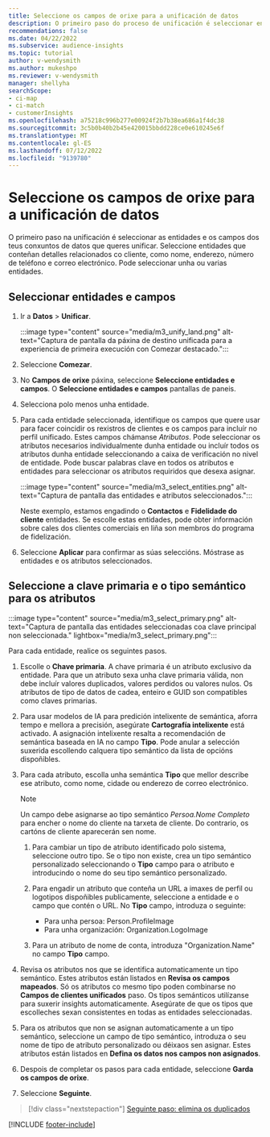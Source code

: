 ```yaml
---
title: Seleccione os campos de orixe para a unificación de datos
description: O primeiro paso do proceso de unificación é seleccionar entidades, atributos, claves primarias e tipos semánticos para asignar datos ao perfil unificado do cliente.
recommendations: false
ms.date: 04/22/2022
ms.subservice: audience-insights
ms.topic: tutorial
author: v-wendysmith
ms.author: mukeshpo
ms.reviewer: v-wendysmith
manager: shellyha
searchScope:
- ci-map
- ci-match
- customerInsights
ms.openlocfilehash: a75218c996b277e00924f2b7b38ea686a1f4dc38
ms.sourcegitcommit: 3c5b0b40b2b45e420015bbdd228ce0e610245e6f
ms.translationtype: MT
ms.contentlocale: gl-ES
ms.lasthandoff: 07/12/2022
ms.locfileid: "9139780"
---
```

# <a name="select-source-fields-for-data-unification"></a>Seleccione os campos de orixe para a unificación de datos

O primeiro paso na unificación é seleccionar as entidades e os campos dos teus conxuntos de datos que queres unificar. Seleccione entidades que conteñan detalles relacionados co cliente, como nome, enderezo, número de teléfono e correo electrónico. Pode seleccionar unha ou varias entidades.

## <a name="select-entities-and-fields"></a>Seleccionar entidades e campos

1. Ir a **Datos** > **Unificar**.

   :::image type="content" source="media/m3_unify_land.png" alt-text="Captura de pantalla da páxina de destino unificada para a experiencia de primeira execución con Comezar destacado.":::

1. Seleccione **Comezar**.

1. No **Campos de orixe** páxina, seleccione **Seleccione entidades e campos**. O **Seleccione entidades e campos** pantallas de paneis.

1. Selecciona polo menos unha entidade.

1. Para cada entidade seleccionada, identifique os campos que quere usar para facer coincidir os rexistros de clientes e os campos para incluír no perfil unificado. Estes campos chámanse *Atributos*. Pode seleccionar os atributos necesarios individualmente dunha entidade ou incluír todos os atributos dunha entidade seleccionando a caixa de verificación no nivel de entidade. Pode buscar palabras clave en todos os atributos e entidades para seleccionar os atributos requiridos que desexa asignar.

   :::image type="content" source="media/m3_select_entities.png" alt-text="Captura de pantalla das entidades e atributos seleccionados.":::

   Neste exemplo, estamos engadindo o **Contactos** e **Fidelidade do cliente** entidades. Se escolle estas entidades, pode obter información sobre cales dos clientes comerciais en liña son membros do programa de fidelización.

1. Seleccione **Aplicar** para confirmar as súas seleccións. Móstrase as entidades e os atributos seleccionados.

## <a name="select-primary-key-and-semantic-type-for-attributes"></a>Seleccione a clave primaria e o tipo semántico para os atributos

   :::image type="content" source="media/m3_select_primary.png" alt-text="Captura de pantalla das entidades seleccionadas coa clave principal non seleccionada." lightbox="media/m3_select_primary.png":::

Para cada entidade, realice os seguintes pasos.

1. Escolle o **Chave primaria**. A chave primaria é un atributo exclusivo da entidade. Para que un atributo sexa unha clave primaria válida, non debe incluír valores duplicados, valores perdidos ou valores nulos. Os atributos de tipo de datos de cadea, enteiro e GUID son compatibles como claves primarias.

1. Para usar modelos de IA para predición intelixente de semántica, aforra tempo e mellora a precisión, asegúrate **Cartografía intelixente** está activado. A asignación intelixente resalta a recomendación de semántica baseada en IA no campo **Tipo**. Pode anular a selección suxerida escollendo calquera tipo semántico da lista de opcións dispoñibles.

1. Para cada atributo, escolla unha semántica **Tipo** que mellor describe ese atributo, como nome, cidade ou enderezo de correo electrónico.

   > [!NOTE]
   > Un campo debe asignarse ao tipo semántico *Persoa.Nome Completo* para encher o nome do cliente na tarxeta de cliente. Do contrario, os cartóns de cliente aparecerán sen nome.

   1. Para cambiar un tipo de atributo identificado polo sistema, seleccione outro tipo. Se o tipo non existe, crea un tipo semántico personalizado seleccionando o **Tipo** campo para o atributo e introducindo o nome do seu tipo semántico personalizado.

   1. Para engadir un atributo que conteña un URL a imaxes de perfil ou logotipos dispoñibles publicamente, seleccione a entidade e o campo que contén o URL. No **Tipo** campo, introduza o seguinte:
      - Para unha persoa: Person.ProfileImage
      - Para unha organización: Organization.LogoImage

   1. Para un atributo de nome de conta, introduza "Organization.Name" no campo **Tipo** campo.

1. Revisa os atributos nos que se identifica automaticamente un tipo semántico. Estes atributos están listados en **Revisa os campos mapeados**. Só os atributos co mesmo tipo poden combinarse no **Campos de clientes unificados** paso. Os tipos semánticos utilízanse para suxerir insights automaticamente. Asegúrate de que os tipos que escolleches sexan consistentes en todas as entidades seleccionadas.

1. Para os atributos que non se asignan automaticamente a un tipo semántico, seleccione un campo de tipo semántico, introduza o seu nome de tipo de atributo personalizado ou déixaos sen asignar. Estes atributos están listados en **Defina os datos nos campos non asignados**.

1. Despois de completar os pasos para cada entidade, seleccione **Garda os campos de orixe**.

1. Seleccione **Seguinte**.

> [!div class="nextstepaction"]
> [Seguinte paso: elimina os duplicados](remove-duplicates.md)

[!INCLUDE [footer-include](includes/footer-banner.md)]

